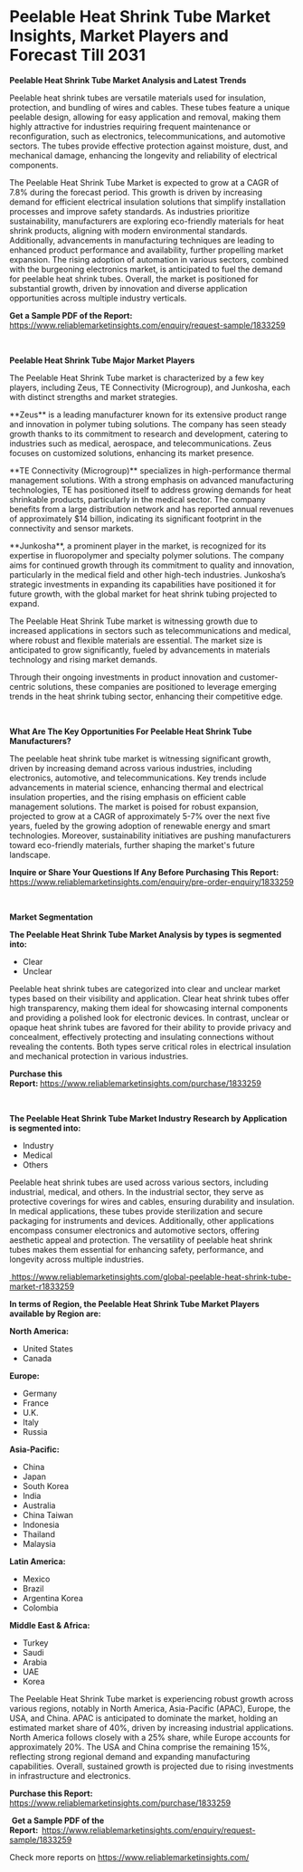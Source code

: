 <p><h1>Peelable Heat Shrink Tube Market Insights, Market Players and Forecast Till 2031</h1></p><p><strong>Peelable Heat Shrink Tube Market Analysis and Latest Trends</strong></p>
<p><p>Peelable heat shrink tubes are versatile materials used for insulation, protection, and bundling of wires and cables. These tubes feature a unique peelable design, allowing for easy application and removal, making them highly attractive for industries requiring frequent maintenance or reconfiguration, such as electronics, telecommunications, and automotive sectors. The tubes provide effective protection against moisture, dust, and mechanical damage, enhancing the longevity and reliability of electrical components.</p><p>The Peelable Heat Shrink Tube Market is expected to grow at a CAGR of 7.8% during the forecast period. This growth is driven by increasing demand for efficient electrical insulation solutions that simplify installation processes and improve safety standards. As industries prioritize sustainability, manufacturers are exploring eco-friendly materials for heat shrink products, aligning with modern environmental standards. Additionally, advancements in manufacturing techniques are leading to enhanced product performance and availability, further propelling market expansion. The rising adoption of automation in various sectors, combined with the burgeoning electronics market, is anticipated to fuel the demand for peelable heat shrink tubes. Overall, the market is positioned for substantial growth, driven by innovation and diverse application opportunities across multiple industry verticals.</p></p>
<p><strong>Get a Sample PDF of the Report:&nbsp;</strong> <a href="https://www.reliablemarketinsights.com/enquiry/request-sample/1833259?utm_campaign=1937&utm_medium=2&utm_source=Github&utm_content=ia&utm_term=01012025&utm_id=peelable-heat-shrink-tube">https://www.reliablemarketinsights.com/enquiry/request-sample/1833259</a></p>
<p>&nbsp;</p>
<p><strong>Peelable Heat Shrink Tube Major Market Players</strong></p>
<p><p>The Peelable Heat Shrink Tube market is characterized by a few key players, including Zeus, TE Connectivity (Microgroup), and Junkosha, each with distinct strengths and market strategies.</p><p>**Zeus** is a leading manufacturer known for its extensive product range and innovation in polymer tubing solutions. The company has seen steady growth thanks to its commitment to research and development, catering to industries such as medical, aerospace, and telecommunications. Zeus focuses on customized solutions, enhancing its market presence.</p><p>**TE Connectivity (Microgroup)** specializes in high-performance thermal management solutions. With a strong emphasis on advanced manufacturing technologies, TE has positioned itself to address growing demands for heat shrinkable products, particularly in the medical sector. The company benefits from a large distribution network and has reported annual revenues of approximately $14 billion, indicating its significant footprint in the connectivity and sensor markets.</p><p>**Junkosha**, a prominent player in the market, is recognized for its expertise in fluoropolymer and specialty polymer solutions. The company aims for continued growth through its commitment to quality and innovation, particularly in the medical field and other high-tech industries. Junkosha’s strategic investments in expanding its capabilities have positioned it for future growth, with the global market for heat shrink tubing projected to expand.</p><p>The Peelable Heat Shrink Tube market is witnessing growth due to increased applications in sectors such as telecommunications and medical, where robust and flexible materials are essential. The market size is anticipated to grow significantly, fueled by advancements in materials technology and rising market demands.</p><p>Through their ongoing investments in product innovation and customer-centric solutions, these companies are positioned to leverage emerging trends in the heat shrink tubing sector, enhancing their competitive edge.</p></p>
<p>&nbsp;</p>
<p><strong>What Are The Key Opportunities For Peelable Heat Shrink Tube Manufacturers?</strong></p>
<p><p>The peelable heat shrink tube market is witnessing significant growth, driven by increasing demand across various industries, including electronics, automotive, and telecommunications. Key trends include advancements in material science, enhancing thermal and electrical insulation properties, and the rising emphasis on efficient cable management solutions. The market is poised for robust expansion, projected to grow at a CAGR of approximately 5-7% over the next five years, fueled by the growing adoption of renewable energy and smart technologies. Moreover, sustainability initiatives are pushing manufacturers toward eco-friendly materials, further shaping the market's future landscape.</p></p>
<p><strong>Inquire or Share Your Questions If Any Before Purchasing This Report:</strong> <a href="https://www.reliablemarketinsights.com/enquiry/pre-order-enquiry/1833259?utm_campaign=1937&utm_medium=2&utm_source=Github&utm_content=ia&utm_term=01012025&utm_id=peelable-heat-shrink-tube">https://www.reliablemarketinsights.com/enquiry/pre-order-enquiry/1833259</a></p>
<p>&nbsp;</p>
<p><strong>Market Segmentation</strong></p>
<p><strong>The Peelable Heat Shrink Tube Market Analysis by types is segmented into:</strong></p>
<p><ul><li>Clear</li><li>Unclear</li></ul></p>
<p><p>Peelable heat shrink tubes are categorized into clear and unclear market types based on their visibility and application. Clear heat shrink tubes offer high transparency, making them ideal for showcasing internal components and providing a polished look for electronic devices. In contrast, unclear or opaque heat shrink tubes are favored for their ability to provide privacy and concealment, effectively protecting and insulating connections without revealing the contents. Both types serve critical roles in electrical insulation and mechanical protection in various industries.</p></p>
<p><strong>Purchase this Report:&nbsp;</strong><a href="https://www.reliablemarketinsights.com/purchase/1833259?utm_campaign=1937&utm_medium=2&utm_source=Github&utm_content=ia&utm_term=01012025&utm_id=peelable-heat-shrink-tube">https://www.reliablemarketinsights.com/purchase/1833259</a></p>
<p>&nbsp;</p>
<p><strong>The Peelable Heat Shrink Tube Market Industry Research by Application is segmented into:</strong></p>
<p><ul><li>Industry</li><li>Medical</li><li>Others</li></ul></p>
<p><p>Peelable heat shrink tubes are used across various sectors, including industrial, medical, and others. In the industrial sector, they serve as protective coverings for wires and cables, ensuring durability and insulation. In medical applications, these tubes provide sterilization and secure packaging for instruments and devices. Additionally, other applications encompass consumer electronics and automotive sectors, offering aesthetic appeal and protection. The versatility of peelable heat shrink tubes makes them essential for enhancing safety, performance, and longevity across multiple industries.</p></p>
<p><a href="https://www.reliablemarketinsights.com/global-peelable-heat-shrink-tube-market-r1833259?utm_campaign=1937&utm_medium=2&utm_source=Github&utm_content=ia&utm_term=01012025&utm_id=peelable-heat-shrink-tube">&nbsp;https://www.reliablemarketinsights.com/global-peelable-heat-shrink-tube-market-r1833259</a></p>
<p><strong>In terms of Region, the Peelable Heat Shrink Tube Market Players available by Region are:</strong></p>
<p>
    <p> <strong> North America: </strong>
        <ul>
            <li>United States</li>
            <li>Canada</li>
        </ul>
        </p> 
    <p> <strong> Europe: </strong>
        <ul>
            <li>Germany</li>
            <li>France</li>
            <li>U.K.</li>
            <li>Italy</li>
            <li>Russia</li>
        </ul>
        </p> 
    <p> <strong> Asia-Pacific: </strong>
        <ul>
            <li>China</li>
            <li>Japan</li>
            <li>South Korea</li>
            <li>India</li>
            <li>Australia</li>
            <li>China Taiwan</li>
            <li>Indonesia</li>
            <li>Thailand</li>
            <li>Malaysia</li>
        </ul>
        </p> 
    <p> <strong> Latin America: </strong>
        <ul>
            <li>Mexico</li>
            <li>Brazil</li>
            <li>Argentina Korea</li>
            <li>Colombia</li>
        </ul>
        </p> 
    <p> <strong> Middle East & Africa: </strong>
        <ul>
            <li>Turkey</li>
            <li>Saudi</li>
            <li>Arabia</li>
            <li>UAE</li>
            <li>Korea</li>
        </ul>
    </p>
    </p>
<p><p>The Peelable Heat Shrink Tube market is experiencing robust growth across various regions, notably in North America, Asia-Pacific (APAC), Europe, the USA, and China. APAC is anticipated to dominate the market, holding an estimated market share of 40%, driven by increasing industrial applications. North America follows closely with a 25% share, while Europe accounts for approximately 20%. The USA and China comprise the remaining 15%, reflecting strong regional demand and expanding manufacturing capabilities. Overall, sustained growth is projected due to rising investments in infrastructure and electronics.</p></p>
<p><strong>Purchase this Report: </strong><a href="https://www.reliablemarketinsights.com/purchase/1833259?utm_campaign=1937&utm_medium=2&utm_source=Github&utm_content=ia&utm_term=01012025&utm_id=peelable-heat-shrink-tube">https://www.reliablemarketinsights.com/purchase/1833259</a></p>
<p>&nbsp;<strong>Get a Sample PDF of the Report:&nbsp;&nbsp;</strong><a href="https://www.reliablemarketinsights.com/enquiry/request-sample/1833259?utm_campaign=1937&utm_medium=2&utm_source=Github&utm_content=ia&utm_term=01012025&utm_id=peelable-heat-shrink-tube">https://www.reliablemarketinsights.com/enquiry/request-sample/1833259</a></p>
<p><strong></strong></p>
<p>Check more reports on <a href="https://www.reliablemarketinsights.com/?utm_campaign=1937&utm_medium=2&utm_source=Github&utm_content=ia&utm_term=01012025&utm_id=peelable-heat-shrink-tube">https://www.reliablemarketinsights.com/</a></p>